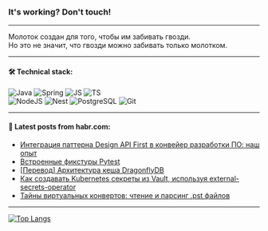 ### It's working? Don't touch!

---
Молоток создан для того, чтобы им забивать гвозди. <br>
Но это не значит, что гвозди можно забивать только молотком.

---

#### 🛠️ Technical stack:

![Java](https://img.shields.io/badge/Java-informational?logo=Oracle&style=flat&logoColor=white&color=FF4500)
![Spring](https://img.shields.io/badge/SpringBoot-informational?logo=SpringBoot&style=flat&logoColor=white&color=6495ED)
![JS](https://img.shields.io/badge/JS-informational?logo=javaScript&style=flat&logoColor=black&color=F7Df1E)
![TS](https://img.shields.io/badge/TypeScript-informational?logo=typeScript&style=flat&logoColor=black&color=0667A8)  <br>
![NodeJS](https://img.shields.io/badge/NodeJS-informational?logo=node.js&style=flat&logoColor=white&color=43853D)
![Nest](https://img.shields.io/badge/NestJS-informational?logo=NestJS&style=flat&logoColor=white&color=red)
![PostgreSQL](https://img.shields.io/badge/PostgreSQL-informational?logo=PostgreSQL&style=flat&logoColor=white&color=DAA520)
![Git](https://img.shields.io/badge/Git-informational?logo=git&style=flat&logoColor=white&color=778899)

___

#### 💬 Latest posts from habr.com:

<!-- BLOG-POST-LIST:START -->
- [Интеграция паттерна Design API First в конвейер разработки ПО: наш опыт](https://habr.com/ru/companies/simbirsoft/articles/746020/?utm_source=habrahabr&utm_medium=rss&utm_campaign=746020)
- [Встроенные фикстуры Pytest](https://habr.com/ru/companies/tinkoff/articles/745994/?utm_source=habrahabr&utm_medium=rss&utm_campaign=745994)
- [[Перевод] Архитектура кеша DragonflyDB](https://habr.com/ru/articles/745406/?utm_source=habrahabr&utm_medium=rss&utm_campaign=745406)
- [Как создавать Kubernetes секреты из Vault, используя external-secrets-operator](https://habr.com/ru/companies/magnit/articles/745814/?utm_source=habrahabr&utm_medium=rss&utm_campaign=745814)
- [Тайны виртуальных конвертов: чтение и парсинг .pst файлов](https://habr.com/ru/articles/745824/?utm_source=habrahabr&utm_medium=rss&utm_campaign=745824)
<!-- BLOG-POST-LIST:END -->

---
[![Top Langs](https://github-readme-stats-git-master-advtsetting-gmailcom.vercel.app/api/top-langs/?username=zloylis&langs_count=10&hide_title=false&title_color=e6edf3&size_weight=0.5&count_weight=0.5&layout=compact&hide_border=true&theme=dracula)](https://github.com/zloylis)

<!-- ![GitHub stats](https://github-readme-stats-git-master-advtsetting-gmailcom.vercel.app/api?username=zloylis&show_icons=true&hide_border=true&theme=dracula&hide_title=true&include_all_commits=true&count_private=true&hide=contribs&hide_rank=true) -->
